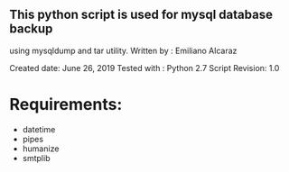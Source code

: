 ## This python script is used for mysql database backup

using mysqldump and tar utility.
Written by : Emiliano Alcaraz

Created date: June 26, 2019
Tested with : Python 2.7 
Script Revision: 1.0

# Requirements: 
* datetime
* pipes
* humanize 
* smtplib

